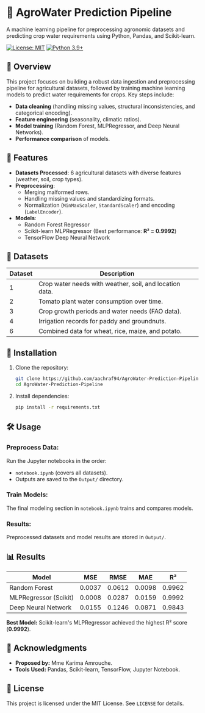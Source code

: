 # 🌱 AgroWater Prediction Pipeline

A machine learning pipeline for preprocessing agronomic datasets and predicting crop water requirements using Python, Pandas, and Scikit-learn.

[![License: MIT](https://img.shields.io/badge/License-MIT-blue.svg)](https://opensource.org/licenses/MIT)
[![Python 3.9+](https://img.shields.io/badge/Python-3.9%2B-green)](https://www.python.org/)

## 📖 Overview

This project focuses on building a robust data ingestion and preprocessing pipeline for agricultural datasets, followed by training machine learning models to predict water requirements for crops. Key steps include:
- **Data cleaning** (handling missing values, structural inconsistencies, and categorical encoding).
- **Feature engineering** (seasonality, climatic ratios).
- **Model training** (Random Forest, MLPRegressor, and Deep Neural Networks).
- **Performance comparison** of models.

## 🚀 Features

- **Datasets Processed**: 6 agricultural datasets with diverse features (weather, soil, crop types).
- **Preprocessing**:
  - Merging malformed rows.
  - Handling missing values and standardizing formats.
  - Normalization (`MinMaxScaler`, `StandardScaler`) and encoding (`LabelEncoder`).
- **Models**:
  - Random Forest Regressor
  - Scikit-learn MLPRegressor (Best performance: **R² = 0.9992**)
  - TensorFlow Deep Neural Network

## 📂 Datasets

| Dataset | Description                                                                 |
|---------|-----------------------------------------------------------------------------|
| 1       | Crop water needs with weather, soil, and location data.                    |
| 2       | Tomato plant water consumption over time.                                  |
| 3       | Crop growth periods and water needs (FAO data).                            |
| 4       | Irrigation records for paddy and groundnuts.                               |
| 6       | Combined data for wheat, rice, maize, and potato.                          |

## 🔧 Installation

1. Clone the repository:
   ```bash
   git clone https://github.com/aachraf94/AgroWater-Prediction-Pipeline.git
   cd AgroWater-Prediction-Pipeline
   ```
2. Install dependencies:
   ```bash
   pip install -r requirements.txt
   ```

## 🛠 Usage

### Preprocess Data:
Run the Jupyter notebooks in the order:
- `notebook.ipynb` (covers all datasets).
- Outputs are saved to the `Output/` directory.

### Train Models:
The final modeling section in `notebook.ipynb` trains and compares models.

### Results:
Preprocessed datasets and model results are stored in `Output/`.

## 📊 Results

| Model                      | MSE    | RMSE   | MAE    | R²     |
|----------------------------|--------|--------|--------|--------|
| Random Forest             | 0.0037 | 0.0612 | 0.0098 | 0.9962 |
| MLPRegressor (Scikit)     | 0.0008 | 0.0287 | 0.0159 | 0.9992 |
| Deep Neural Network       | 0.0155 | 0.1246 | 0.0871 | 0.9843 |

**Best Model:** Scikit-learn's MLPRegressor achieved the highest R² score (**0.9992**).

## 🙏 Acknowledgments

- **Proposed by:** Mme Karima Amrouche.
- **Tools Used:** Pandas, Scikit-learn, TensorFlow, Jupyter Notebook.

## 📜 License

This project is licensed under the MIT License. See `LICENSE` for details.


